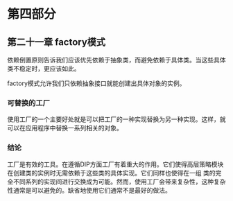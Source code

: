 # 第四部分

## 第二十一章 factory模式

依赖倒置原则告诉我们应该优先依赖于抽象类，而避免依赖于具体类。当这些具体类不稳定时，更应该如此。

factory模式允许我们只依赖抽象接口就能创建出具体对象的实例。

### 可替换的工厂

使用工厂的一个主要好处就是可以把工厂的一种实现替换为另一种实现。这样，就可以在应用程序中替换一系列相关的对象。

### 结论

工厂是有效的工具。在遵循DIP方面工厂有着重大的作用。它们使得高层策略模块在创建类的实例时无需依赖于这些类的具体实现。它们同样也使得在一组
类的完全不同系列的实现间进行交换成为可能。然而，使用工厂会带来复杂性，这种复杂性通常是可以避免的。缺省地使用它们通常不是最好的做法。

